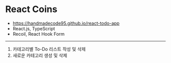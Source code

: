 # React Coins

- https://handmadecode95.github.io/react-todo-app
- React.js, TypeScript
- Recoil, React Hook Form

---

1. 카테고리별 To-Do 리스트 작성 및 삭제
2. 새로운 카테고리 생성 및 삭제

